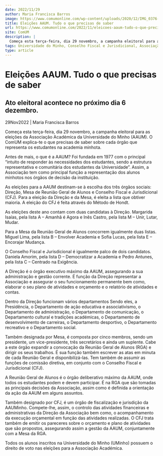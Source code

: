 ```yaml
---
date: 2022/11/29
author: Maria Francisca Barros
image: https://www.comumonline.com/wp-content/uploads/2020/12/IMG_0376-1500x1000.jpg
title: Eleições AAUM. Tudo o que precisas de saber
url: https://www.comumonline.com/2022/11/eleicoes-aaum-tudo-o-que-precisas-de-saber/
site: ComUM
description: |
  Começa esta terça-feira, dia 29 novembro, a campanha eleitoral para as eleições AAUM. O ComUM explica-te o que precisas de saber sobre cada órgão.
tags: Universidade do Minho, Conselho Fiscal e Jurisdicional, Associação Académica da Universidade do Minho (AAUM), Direção, Mesa da Reunião Geral de Alunos, Eleições AAUM 2022
type: article
---
```



# Eleições AAUM. Tudo o que precisas de saber

## Ato eleitoral acontece no próximo dia 6 dezembro.

29Nov2022 | Maria Francisca Barros

Começa esta terça-feira, dia 29 novembro, a campanha eleitoral para as eleições da Associação Académica da Universidade do Minho (AAUM). O ComUM explica-te o que precisas de saber sobre cada órgão que representa os estudantes na academia minhota.

Antes de mais, o que é a AAUM? Foi fundada em 1977 com o principal “intuito de responder às necessidades dos estudantes, sendo a estrutura representativa e comunitária dos estudantes da Universidade”. Assim, a Associação tem como principal função a representação dos alunos minhotos nos órgãos de decisão da instituição.

As eleições para a AAUM destinam-se à escolha dos três órgãos sociais: Direção, Mesa de Reunião Geral de Alunos e Conselho Fiscal e Jurisdicional (CFJ). Para a eleição da Direção e da Mesa, é eleita a lista que obtiver maioria. A eleição do CFJ é feita através do Método de Hondt.

As eleições deste ano contam com duas candidatas à Direção. Margarida Isaías, pela lista A – Amanhã é Agora e Inês Castro, pela lista M – Unir, Lutar, Mudar.

Para a Mesa da Reunião Geral de Alunos concorrem igualmente duas listas. Miguel Lima, pela lista B – Envolver Academia e Sofia Lucas, pela lista E – Encorajar Mudança.

O Conselho Fiscal e Jurisdicional é igualmente palco de dois candidatos. Daniela Amorim, pela lista D – Democratizar a Academia e Pedro Antunes, pela lista C – Centrado na Exigência.

A Direção é o órgão executivo máximo da AAUM, assegurando a sua administração e gestão corrente. É função da Direção representar a Associação e assegurar o seu funcionamento permanente bem como, elaborar o seu plano de atividades e orçamento e o relatório de atividades e contas.

Dentro da Direção funcionam vários departamentos Sendo eles, a Presidência, o Departamento de ação educativa e associativismo, o Departamento de administração, o Departamento de comunicação, o Departamento cultural e tradições académicas, o Departamento de desenvolvimento de carreiras, o Departamento desportivo, o Departamento recreativo e o Departamento social.

Também designada por Mesa, é composta por cinco membros, sendo um presidente, um vice-presidente, três secretários e ainda um suplente. Cabe a este órgão expandir a convocação da Reunião Geral de Alunos (RGA) e dirigir os seus trabalhos.  É sua função também escrever as atas em minuta de cada Reunião Geral e disponibilizá-las. Tem também de assumir as funções de comissão diretiva, em conjunto com o Conselho Fiscal e Jurisdicional (CFJ).

A Reunião Geral de Alunos é o órgão deliberativo máximo da AAUM, onde todos os estudantes podem e devem participar. É na RGA que são tomadas as principais decisões da Associação, assim como é definida a orientação da ação da AAUM em alguns assuntos.

Também designado por CFJ, é um órgão de fiscalização e jurisdição da AAUMinho. Compete-lhe, assim, o controlo das atividades financeiras e administrativas da Direção da Associação bem como, o acompanhamento da execução orçamental em função das atividades realizadas. O CFJ trata também de emitir os pareceres sobre o orçamento e plano de atividades que são propostos, assegurando assim a gestão da AAUM, conjuntamente com a Mesa da RGA.

Todos os alunos inscritos na Universidade do Minho (UMinho) possuem o direito de voto nas eleições para a Associação Académica.
